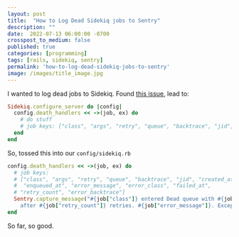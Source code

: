 ```yaml
---
layout: post
title:  "How to Log Dead Sidekiq jobs to Sentry"
description: ""
date:  2022-07-13 06:00:00 -0700
crosspost_to_medium: false
published: true
categories: [programming]
tags: [rails, sidekiq, sentry]
permalink: 'how-to-log-dead-sidekiq-jobs-to-sentry'
image: /images/title_image.jpg
---
```


I wanted to log dead jobs to Sidekiq. Found [this issue](https://github.com/mperham/sidekiq/issues/3531), lead to:

```ruby
Sidekiq.configure_server do |config|
  config.death_handlers << ->(job, ex) do
    # do stuff
    # job keys: ["class", "args", "retry", "queue", "backtrace", "jid", "created_at", "enqueued_at", "error_message", "error_class", "failed_at", "retry_count", "error_backtrace"]
  end
end
```

So, tossed this into our `config/sidekiq.rb`

```ruby
config.death_handlers << ->(job, ex) do
  # job keys:
  # ["class", "args", "retry", "queue", "backtrace", "jid", "created_at",
  #  "enqueued_at", "error_message", "error_class", "failed_at",
  # "retry_count", "error_backtrace"]
  Sentry.capture_message("#{job["class"]} entered Dead queue with #{job["args"]}
    after #{job["retry_count"]} retries. #{job["error_message"]}. Exception: #{ex}")
end
```

So far, so good.
